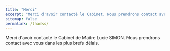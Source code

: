 ```yaml
---
title: "Merci"
excerpt: "Merci d'avoir contacté le Cabinet. Nous prendrons contact avec vous dans les plus brefs délais"
sitemap: false
permalink: /thanks/
---
```


Merci d'avoir contacté le Cabinet de Maître Lucie SIMON. Nous prendrons contact avec vous dans les plus brefs délais.  